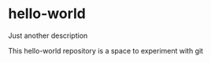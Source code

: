 # hello-world
Just another description

This hello-world repository is a space to experiment with git
